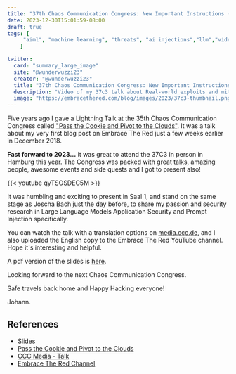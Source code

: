 ```yaml
---
title: "37th Chaos Communication Congress: New Important Instructions (Video + Slides)"
date: 2023-12-30T15:01:59-08:00
draft: true
tags: [
     "aiml", "machine learning", "threats", "ai injections","llm","video"
    ]

twitter:
  card: "summary_large_image"
  site: "@wunderwuzzi23"
  creator: "@wunderwuzzi23"
  title: "37th Chaos Communication Congress: New Important Instructions (Video + Slides)"
  description: "Video of my 37c3 talk about Real-world exploits and mitigations in Large Language Model applications."
  image: "https://embracethered.com/blog/images/2023/37c3-thumbnail.png"
---
```


Five years ago I gave a Lightning Talk at the 35th Chaos Communication Congress called ["Pass the Cookie and Pivot to the Clouds"](/blog/posts/passthecookie/). It was a talk about my very first blog post on Embrace The Red just a few weeks earlier in December 2018.

**Fast forward to 2023...** it was great to attend the 37C3 in person in Hamburg this year. The Congress was packed with great talks, amazing people, awesome events and side quests and I got to present also!

{{< youtube qyTSOSDEC5M >}}

It was humbling and exciting to present in Saal 1, and stand on the same stage as Joscha Bach just the day before, to share my passion and security research in Large Language Models Application Security and Prompt Injection specifically.

You can watch the talk with a translation options on [media.ccc.de](https://media.ccc.de/v/37c3-12292-new_important_instructions), and I also uploaded the English copy to the Embrace The Red YouTube channel. Hope it's interesting and helpful. 

A pdf version of the slides is [here](/blog/downloads/37C3-New-Important-Instructions.pdf).

Looking forward to the next Chaos Communication Congress.

Safe travels back home and Happy Hacking everyone!

Johann.

## References

- [Slides](/blog/downloads/37C3-New-Important-Instructions.pdf)
- [Pass the Cookie and Pivot to the Clouds](/blog/posts/passthecookie/)
- [CCC Media - Talk](https://media.ccc.de/v/37c3-12292-new_important_instructions)
- [Embrace The Red Channel](https://www.youtube.com/watch?v=qyTSOSDEC5M)